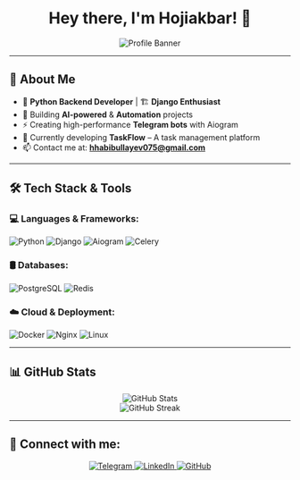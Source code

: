 <h1 align="center">Hey there, I'm Hojiakbar! 👋</h1>

<p align="center">
  <img src="https://github.com/hojiakbar/banner.png" alt="Profile Banner" />
</p>

---

## 🚀 About Me
- 🐍 **Python Backend Developer** | 🏗 **Django Enthusiast**
- 🤖 Building **AI-powered** & **Automation** projects
- ⚡ Creating high-performance **Telegram bots** with Aiogram
- 📌 Currently developing **TaskFlow** – A task management platform
- 📫 Contact me at: **hhabibullayev075@gmail.com**

---

## 🛠 Tech Stack & Tools
### 💻 Languages & Frameworks:
![Python](https://img.shields.io/badge/Python-3776AB?style=for-the-badge&logo=python&logoColor=white)
![Django](https://img.shields.io/badge/Django-092E20?style=for-the-badge&logo=django&logoColor=white)
![Aiogram](https://img.shields.io/badge/Aiogram-009688?style=for-the-badge)
![Celery](https://img.shields.io/badge/Celery-37814A?style=for-the-badge&logo=celery&logoColor=white)

### 🛢 Databases:
![PostgreSQL](https://img.shields.io/badge/PostgreSQL-316192?style=for-the-badge&logo=postgresql&logoColor=white)
![Redis](https://img.shields.io/badge/Redis-DC382D?style=for-the-badge&logo=redis&logoColor=white)

### ☁️ Cloud & Deployment:
![Docker](https://img.shields.io/badge/Docker-2496ED?style=for-the-badge&logo=docker&logoColor=white)
![Nginx](https://img.shields.io/badge/Nginx-009639?style=for-the-badge&logo=nginx&logoColor=white)
![Linux](https://img.shields.io/badge/Linux-FCC624?style=for-the-badge&logo=linux&logoColor=black)

---

## 📊 GitHub Stats
<p align="center">
  <img src="https://github-readme-stats.vercel.app/api?username=hojiakbar&show_icons=true&theme=tokyonight" alt="GitHub Stats" />
  <br />
  <img src="https://streak-stats.demolab.com?user=hojiakbar&theme=tokyonight&hide_border=true" alt="GitHub Streak" />
</p>

---

## 🔗 Connect with me:
<p align="center">
  <a href="https://t.me/yourusername">
    <img src="https://img.shields.io/badge/Telegram-2CA5E0?style=for-the-badge&logo=telegram&logoColor=white" alt="Telegram" />
  </a>
  <a href="https://linkedin.com/in/yourprofile">
    <img src="https://img.shields.io/badge/LinkedIn-0077B5?style=for-the-badge&logo=linkedin&logoColor=white" alt="LinkedIn" />
  </a>
  <a href="https://github.com/hojiakbar">
    <img src="https://img.shields.io/badge/GitHub-181717?style=for-the-badge&logo=github&logoColor=white" alt="GitHub" />
  </a>
</p>
